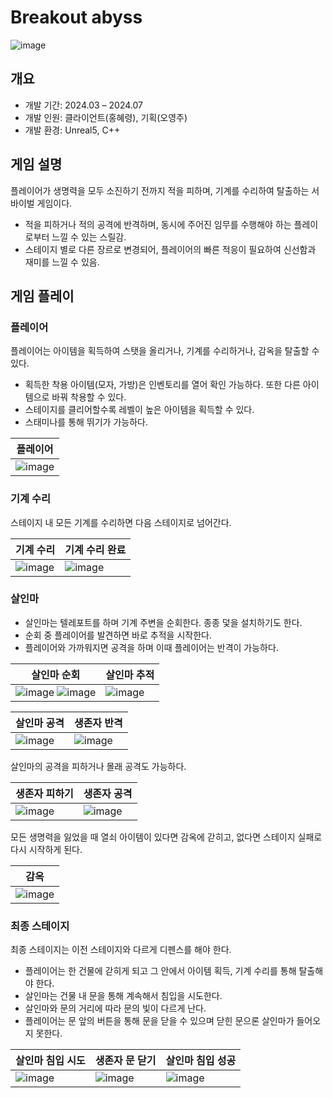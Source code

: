 # Breakout abyss
![image](https://github.com/user-attachments/assets/e8227d33-de1f-49ad-97ef-e1364fe0a233)

## 개요
* 개발 기간: 2024.03 – 2024.07
* 개발 인원: 클라이언트(홍혜령), 기획(오영주)
* 개발 환경: Unreal5, C++

## 게임 설명
플레이어가 생명력을 모두 소진하기 전까지 적을 피하며, 기계를 수리하여 탈출하는 서바이벌 게임이다.

* 적을 피하거나 적의 공격에 반격하며, 동시에 주어진 임무를 수행해야 하는 플레이로부터 느낄 수 있는 스릴감.
* 스테이지 별로 다른 장르로 변경되어, 플레이어의 빠른 적응이 필요하여 신선함과 재미를 느낄 수 있음.

## 게임 플레이
### 플레이어
플레이어는 아이템을 획득하여 스탯을 올리거나, 기계를 수리하거나, 감옥을 탈출할 수 있다.
* 획득한 착용 아이템(모자, 가방)은 인벤토리를 열어 확인 가능하다. 또한 다른 아이템으로 바꿔 착용할 수 있다.
* 스테이지를 클리어할수록 레벨이 높은 아이템을 획득할 수 있다.
* 스태미나를 통해 뛰기가 가능하다.

|플레이어|
|---|
|![image](https://github.com/user-attachments/assets/d586066a-c4d9-421f-979f-c365f7c9db2e)|

### 기계 수리
스테이지 내 모든 기계를 수리하면 다음 스테이지로 넘어간다.

|기계 수리|기계 수리 완료|
|---|---|
|![image](https://github.com/user-attachments/assets/596a0d01-1b7e-4802-9971-238fcaf01400)|![image](https://github.com/user-attachments/assets/5621d6b5-6b53-4b81-948f-e6f59a6306bd)|

### 살인마
* 살인마는 텔레포트를 하며 기계 주변을 순회한다. 종종 덫을 설치하기도 한다.
* 순회 중 플레이어를 발견하면 바로 추적을 시작한다.
* 플레이어와 가까워지면 공격을 하며 이때 플레이어는 반격이 가능하다.

|살인마 순회|살인마 추적|
|---|---|
|![image](https://github.com/user-attachments/assets/df099857-62f2-4f79-9f48-da5b11b3a42e) ![image](https://github.com/user-attachments/assets/d4747e80-5108-409c-a46b-b11514766c96)|![image](https://github.com/user-attachments/assets/69d3c2bb-d175-4571-a8c8-9825b94462e4)|

|살인마 공격|생존자 반격|
|---|---|
|![image](https://github.com/user-attachments/assets/0712e597-0ad8-4c8c-91bc-3dea58a09082)|![image](https://github.com/user-attachments/assets/7a725c88-23b5-49b6-8e96-edfeb4de30ba)|

살인마의 공격을 피하거나 몰래 공격도 가능하다.

|생존자 피하기|생존자 공격|
|---|---|
|![image](https://github.com/user-attachments/assets/8b166095-184a-457c-bc84-685d5e39a263)|![image](https://github.com/user-attachments/assets/6d965825-22aa-4756-ab94-4009b6f4a289)|

모든 생명력을 잃었을 때 열쇠 아이템이 있다면 감옥에 갇히고, 없다면 스테이지 실패로 다시 시작하게 된다.

|감옥|
|---|
|![image](https://github.com/user-attachments/assets/57bbc088-93c7-4570-885b-5ed02f0b2d76)|

### 최종 스테이지
최종 스테이지는 이전 스테이지와 다르게 디펜스를 해야 한다.
* 플레이어는 한 건물에 갇히게 되고 그 안에서 아이템 획득, 기계 수리를 통해 탈출해야 한다.
* 살인마는 건물 내 문을 통해 계속해서 침입을 시도한다.
* 살인마와 문의 거리에 따라 문의 빛이 다르게 난다.
* 플레이어는 문 앞의 버튼을 통해 문을 닫을 수 있으며 닫힌 문으론 살인마가 들어오지 못한다.


|살인마 침입 시도|생존자 문 닫기|살인마 침입 성공|
|---|---|---|
|![image](https://github.com/user-attachments/assets/5edc04a4-e11d-4d1b-92c8-d027edd31906)|![image](https://github.com/user-attachments/assets/4c10df9c-3503-4bd0-8340-24182db1fedc)|![image](https://github.com/user-attachments/assets/60712873-fa26-4705-9d0d-a8dc6c80e5ac)|
